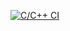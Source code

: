 
[![C/C++ CI](https://github.com/PabloPicose/NexusNodeFramework/actions/workflows/c-cpp.yml/badge.svg?branch=main)](https://github.com/PabloPicose/NexusNodeFramework/actions/workflows/c-cpp.yml)
